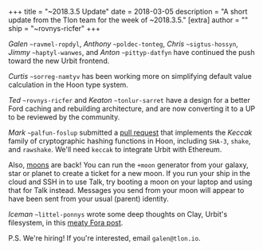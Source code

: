 +++
title = "~2018.3.5 Update"
date = 2018-03-05
description = "A short update from the Tlon team for the week of ~2018.3.5."
[extra]
author = ""
ship = "~rovnys-ricfer"
+++

*Galen* `~ravmel-ropdyl`, *Anthony* `~poldec-tonteg`, *Chris* `~sigtus-hossyn`,  *Jimmy* `~haptyl-wanwes`, and *Anton*
`~pittyp-datfyn` have continued the push toward the new Urbit frontend.

*Curtis* `~sorreg-namtyv` has been working more on simplifying default value calculation in the Hoon type system.

*Ted* `~rovnys-ricfer` and *Keaton* `~tonlur-sarret` have a design for a better Ford caching and rebuilding architecture,
and are now converting it to a UP to be reviewed by the community.

*Mark* `~palfun-foslup` submitted a [pull request](https://github.com/urbit/arvo/pull/651) that implements the _Keccak_
family of cryptographic hashing functions in Hoon, including `SHA-3`, `shake`, and `rawshake`. We'll need `keccak` to
integrate Urbit with Ethereum.

Also, [moons](https://urbit.org/docs/using/admin/#-moons) are back! You can run the `+moon` generator from your galaxy,
star or planet to create a ticket for a new moon. If you run your ship in the cloud and SSH in to use Talk, try booting a
moon on your laptop and using that for Talk instead. Messages you send from your moon will appear to have been sent from
your usual (parent) identity.

*Iceman* `~littel-ponnys` wrote some deep thoughts on Clay, Urbit's filesystem, in this [meaty Fora
post](https://fora.urbit.org/posts/~2018.2.25..02.28.04..bd6d~/).

P.S. We're hiring! If you're interested, email `galen@tlon.io`.
